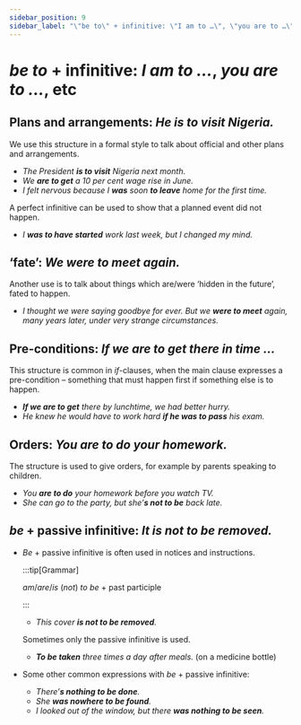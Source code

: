 ```yaml
---
sidebar_position: 9
sidebar_label: "\"be to\" + infinitive: \"I am to …\", \"you are to …\", etc"
---
```


# *be to* + infinitive: *I am to …*, *you are to …*, etc

## Plans and arrangements: *He is to visit Nigeria.*

We use this structure in a formal style to talk about official and other plans and arrangements.

- *The President **is to visit** Nigeria next month.*
- *We **are to get** a 10 per cent wage rise in June.*
- *I felt nervous because I **was** soon **to leave** home for the first time.*

A perfect infinitive can be used to show that a planned event did not happen.

- *I **was to have started** work last week, but I changed my mind.*

## ‘fate’: *We were to meet again.*

Another use is to talk about things which are/were ‘hidden in the future’, fated to happen.

- *I thought we were saying goodbye for ever. But we **were to meet** again, many years later, under very strange circumstances.*

## Pre-conditions: *If we are to get there in time …*

This structure is common in *if*-clauses, when the main clause expresses a pre-condition – something that must happen first if something else is to happen.

- ***If we are to get** there by lunchtime, we had better hurry.*
- *He knew he would have to work hard **if he was to pass** his exam.*

## Orders: *You are to do your homework.*

The structure is used to give orders, for example by parents speaking to children.

- *You **are to do** your homework before you watch TV.*
- *She can go to the party, but she’**s not to be** back late.*

## *be* + passive infinitive: *It is not to be removed.*

- *Be* + passive infinitive is often used in notices and instructions.

  :::tip[Grammar]

  *am*/*are*/*is* (*not*) *to be* + past participle

  :::

  - *This cover **is not to be removed**.*

  Sometimes only the passive infinitive is used.

  - ***To be taken** three times a day after meals.* (on a medicine bottle)

- Some other common expressions with *be* + passive infinitive:

  - *There’**s nothing to be done**.*
  - *She **was nowhere to be found**.*
  - *I looked out of the window, but there **was nothing to be seen**.*
